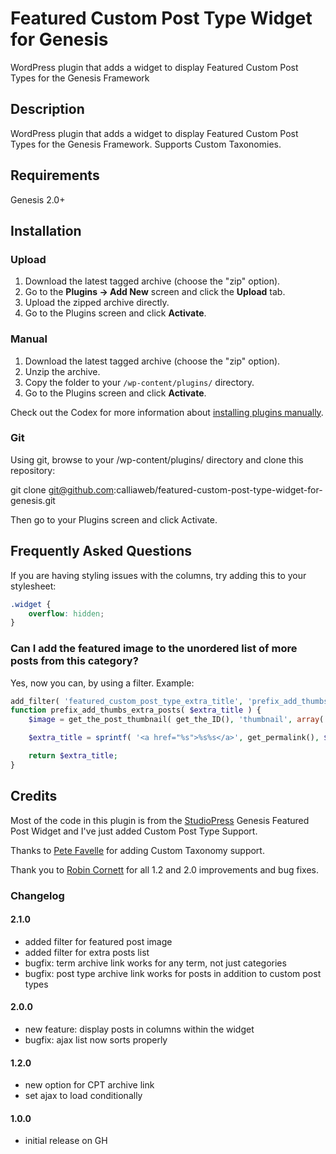 # Featured Custom Post Type Widget for Genesis

WordPress plugin that adds a widget to display Featured Custom Post Types for the Genesis Framework

## Description

WordPress plugin that adds a widget to display Featured Custom Post Types for the Genesis Framework. Supports Custom Taxonomies.

## Requirements

Genesis 2.0+

## Installation

### Upload

1. Download the latest tagged archive (choose the "zip" option).
2. Go to the __Plugins -> Add New__ screen and click the __Upload__ tab.
3. Upload the zipped archive directly.
4. Go to the Plugins screen and click __Activate__.

### Manual

1. Download the latest tagged archive (choose the "zip" option).
2. Unzip the archive.
3. Copy the folder to your `/wp-content/plugins/` directory.
4. Go to the Plugins screen and click __Activate__.

Check out the Codex for more information about [installing plugins manually](http://codex.wordpress.org/Managing_Plugins#Manual_Plugin_Installation).

### Git

Using git, browse to your /wp-content/plugins/ directory and clone this repository:

git clone git@github.com:calliaweb/featured-custom-post-type-widget-for-genesis.git

Then go to your Plugins screen and click Activate.

## Frequently Asked Questions

If you are having styling issues with the columns, try adding this to your stylesheet:

```css
.widget {
    overflow: hidden;
}
```

### Can I add the featured image to the unordered list of more posts from this category?

Yes, now you can, by using a filter. Example:

```php
add_filter( 'featured_custom_post_type_extra_title', 'prefix_add_thumbs_extra_posts', 10, 2 );
function prefix_add_thumbs_extra_posts( $extra_title ) {
    $image = get_the_post_thumbnail( get_the_ID(), 'thumbnail', array( 'class' => 'alignleft', 'alt' => the_title_attribute( 'echo=0' ) ) );

    $extra_title = sprintf( '<a href="%s">%s%s</a>', get_permalink(), $image, get_the_title() );

    return $extra_title;
}
```

## Credits
Most of the code in this plugin is from the <a href="http://www.studiopress.com/">StudioPress</a> Genesis Featured Post Widget and I've just added Custom Post Type Support.

Thanks to <a href="https://github.com/ahnlak">Pete Favelle</a> for adding Custom Taxonomy support.

Thank you to <a href="https://github.com/robincornett">Robin Cornett</a> for all 1.2 and 2.0 improvements and bug fixes.

### Changelog

#### 2.1.0
* added filter for featured post image
* added filter for extra posts list
* bugfix: term archive link works for any term, not just categories
* bugfix: post type archive link works for posts in addition to custom post types

#### 2.0.0
* new feature: display posts in columns within the widget
* bugfix: ajax list now sorts properly

#### 1.2.0
* new option for CPT archive link
* set ajax to load conditionally

#### 1.0.0
* initial release on GH

